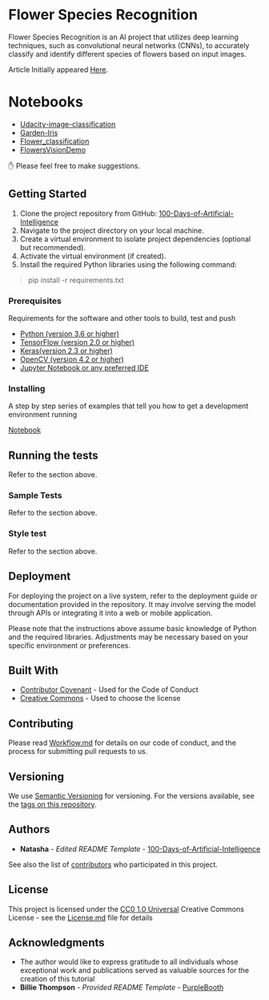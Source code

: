 # Flower Species Recognition

Flower Species Recognition is an AI project that utilizes deep learning techniques, such as convolutional neural networks (CNNs), to accurately classify and identify different species of flowers based on input images.

Article Initially appeared 
[Here](https://medium.com/@natashanewbold).

# Notebooks 
- [Udacity-image-classification](https://github.com/Kusainov/udacity-image-classification)
- [Garden-Iris ](https://github.com/murufeng/Garden-Iris/tree/master)
- [Flower_classification ](https://github.com/oleksandr-g-rock/flower_classification)
- [FlowersVisionDemo](https://github.com/cocoa-ai/FlowersVisionDemo)


✋ Please feel free to make suggestions. 

## Getting Started

1. Clone the project repository from GitHub: [100-Days-of-Artificial-Intelligence](https://github.com/natnew/100-Days-of-Artificial-Intelligence)
2. Navigate to the project directory on your local machine.
3. Create a virtual environment to isolate project dependencies (optional but recommended).
4. Activate the virtual environment (if created).
5. Install the required Python libraries using the following command:
> pip install -r requirements.txt

### Prerequisites

Requirements for the software and other tools to build, test and push 
- [Python (version 3.6 or higher)](https://www.python.org/downloads/)
- [TensorFlow (version 2.0 or higher)](https://www.tensorflow.org/install)
- [Keras(version 2.3 or higher)](https://pypi.org/project/keras/)
- [OpenCV (version 4.2 or higher)](https://opencv.org/)
- [Jupyter Notebook or any preferred IDE](https://jupyter.org/install)

### Installing

A step by step series of examples that tell you how to get a development
environment running



[Notebook]()

## Running the tests

Refer to the section above. 

### Sample Tests

Refer to the section above. 

### Style test

Refer to the section above. 

## Deployment

For deploying the project on a live system, refer to the deployment guide or documentation provided in the repository. It may involve serving the model through APIs or integrating it into a web or mobile application.

Please note that the instructions above assume basic knowledge of Python and the required libraries. Adjustments may be necessary based on your specific environment or preferences.

## Built With

  - [Contributor Covenant](https://www.contributor-covenant.org/) - Used
    for the Code of Conduct
  - [Creative Commons](https://creativecommons.org/) - Used to choose
    the license

## Contributing

Please read [Workflow.md](Workflow.md) for details on our code
of conduct, and the process for submitting pull requests to us.

## Versioning

We use [Semantic Versioning](http://semver.org/) for versioning. For the versions
available, see the [tags on this
repository](https://github.com/natnew/100-Days-of-Artificial-Intelligence/tags).

## Authors

  - **Natasha** - *Edited README Template* -
    [100-Days-of-Artificial-Intelligence](https://github.com/natnew)
 

See also the list of
[contributors](https://github.com/natnew/100-Days-of-Artificial-Intelligence/graphs/contributors)
who participated in this project.

## License

This project is licensed under the [CC0 1.0 Universal](LICENSE.md)
Creative Commons License - see the [License.md](License.md) file for
details

## Acknowledgments

  - The author would like to express gratitude to all individuals whose exceptional work and publications served as valuable sources for the creation of this tutorial
  - **Billie Thompson** - *Provided README Template* -
    [PurpleBooth](https://github.com/PurpleBooth)
  
